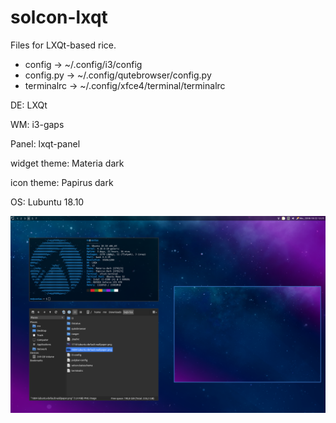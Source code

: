 # solcon-lxqt
Files for LXQt-based rice.

- config -> ~/.config/i3/config
- config.py -> ~/.config/qutebrowser/config.py
- terminalrc -> ~/.config/xfce4/terminal/terminalrc

DE: LXQt

WM: i3-gaps

Panel: lxqt-panel

widget theme: Materia dark

icon theme: Papirus dark

OS: Lubuntu 18.10

![Screenshot](https://github.com/marlonn/solcon-lxqt/blob/master/2018-10-22-122528_1920x1200_scrot.png)
